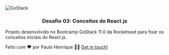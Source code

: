 <img alt="GoStack" src="https://storage.googleapis.com/golden-wind/bootcamp-gostack/header-desafios.png" />

<h3 align="center">
  Desafio 03: Conceitos do React.js
</h3>

Projeto desenvolvido no Bootcamp GoStack 11.0 da Rocketseat para fixar os conceitos iniciais do React.js.

Feito com ❤️ por Paulo Henrique 👋🏻 [Get in touch!](https://github.com/paulohenriquepm)

